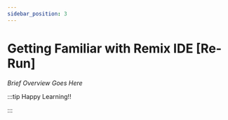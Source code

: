 ```yaml
---
sidebar_position: 3
---
```


# Getting Familiar with Remix IDE [Re-Run]

_Brief Overview Goes Here_

:::tip Happy Learning!!

<QuestButton text="Go To Quest" link="https://app.stackup.dev/quest_page/getting-familiar-with-remix-ide-[re-run]" />

:::
